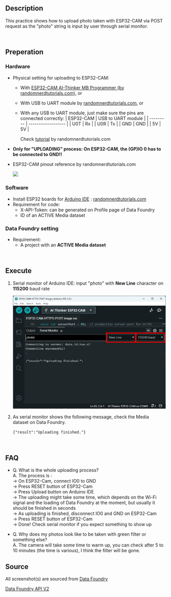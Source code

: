 ## Description

This practice shows how to upload photo taken with ESP32-CAM via POST request as the "photo" string is input by user through serial monitor.

<br>

## Preperation

### Hardware

* Physical setting for uploading to ESP32-CAM: 
    - With [ESP32-CAM AI-Thinker MB Programmer (by randomnerdtutorials.com)](https://randomnerdtutorials.com/upload-code-esp32-cam-mb-usb/), or
    - With USB to UART module by [randomnerdtutorials.com](https://randomnerdtutorials.com/program-upload-code-esp32-cam/), or
    - With any USB to UART module, just make sure the pins are connected correctly:
        | ESP32-CAM | USB to UART module |
        | --------- | ------------------ |
        | U0T | Rx |
        | U0R | Tx |
        | GND | GND |
        | 5V | 5V |
        
      Check [tutorial](https://randomnerdtutorials.com/program-upload-code-esp32-cam/) by randomnerdtutorials.com
        
      
- **Only for "UPLOADING" process: On ESP32-CAM, the (GP)IO 0 has to be connected to GND!!**
- ESP32-CAM pinout reference by randomnerdtutorials.com <br />
  
    ![](https://i0.wp.com/randomnerdtutorials.com/wp-content/uploads/2020/03/ESP32-CAM-pinout-new.png?quality=100&strip=all&ssl=1)

### Software

* Install ESP32 boards for [Arduino IDE](https://www.arduino.cc/en/software) : [randomnerdtutorials.com](https://randomnerdtutorials.com/installing-the-esp32-board-in-arduino-ide-windows-instructions/)
* Requirement for code: 
    * X-API-Token: can be generated on Profile page of Data Foundry
    * ID of an ACTIVE Media dataset

### Data Foundry setting

* Requirement: 
    - A project with an **ACTIVE Media dataset**

<br>

## Execute

1. Serial monitor of Arduino IDE: input "photo" with **New Line** character on **115200** baud rate <br />

    ![](images/ESP32-Cam_POST_to_DF.png)
2. As serial monitor shows the following message, check the Media dataset on Data Foundry.
    ```
    {"result":"Uploading finished."}
    ```

<br>

## FAQ

* Q. What is the whole uploading process? \
    A. The process is : \
        -> On ESP32-Cam, connect IO0 to GND \
        -> Press RESET button of ESP32-Cam \
        -> Press Upload button on Arduino IDE \
        -> The uploading might take some time, which depends on the Wi-Fi signal and the loading of Data Foundry at the moment, but usually it should be finished in seconds \
        -> As uploading is finished, disconnect IO0 and GND on ESP32-Cam \
        -> Press RESET button of ESP32-Cam \
        -> Done! Check serial monitor if you expect something to show up

* Q. Why does my photos look like to be taken with green filter or something else? \
    A. The camera will take some time to warm up, you can check after 5 to 10 minutes (the time is various), I think the filter will be gone.

## Source

All screenshot(s) are sourced from [Data Foundry](https://data.id.tue.nl/)

[Data Foundry API V2](https://data.id.tue.nl/api/v2/docs/datafoundry.html)